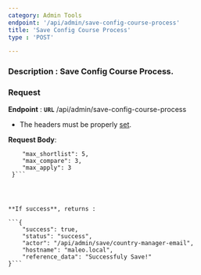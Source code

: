 ```yaml
---
category: Admin Tools
endpoint: '/api/admin/save-config-course-process'
title: 'Save Config Course Process'
type : 'POST'

---
```

### **Description** : Save Config Course Process.
### Request

**Endpoint** : **`URL`** /api/admin/save-config-course-process

* The headers must be properly [set](#/Info-setting-headers-token).

**Request Body**: 

```{
	"max_shortlist": 5,
	"max_compare": 3,
	"max_apply": 3
 }```




**If success**, returns : 

```{
    "success": true,
    "status": "success",
    "actor": "/api/admin/save/country-manager-email",
    "hostname": "maleo.local",
    "reference_data": "Successfuly Save!"
}```

